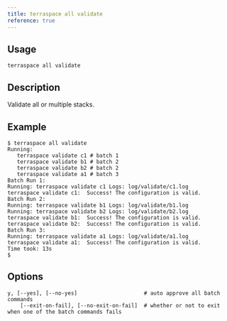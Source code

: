 ```yaml
---
title: terraspace all validate
reference: true
---
```


## Usage

    terraspace all validate

## Description

Validate all or multiple stacks.

## Example

    $ terraspace all validate
    Running:
       terraspace validate c1 # batch 1
       terraspace validate b1 # batch 2
       terraspace validate b2 # batch 2
       terraspace validate a1 # batch 3
    Batch Run 1:
    Running: terraspace validate c1 Logs: log/validate/c1.log
    terraspace validate c1:  Success! The configuration is valid.
    Batch Run 2:
    Running: terraspace validate b1 Logs: log/validate/b1.log
    Running: terraspace validate b2 Logs: log/validate/b2.log
    terraspace validate b1:  Success! The configuration is valid.
    terraspace validate b2:  Success! The configuration is valid.
    Batch Run 3:
    Running: terraspace validate a1 Logs: log/validate/a1.log
    terraspace validate a1:  Success! The configuration is valid.
    Time took: 13s
    $


## Options

```
y, [--yes], [--no-yes]                     # auto approve all batch commands
    [--exit-on-fail], [--no-exit-on-fail]  # whether or not to exit when one of the batch commands fails
```

